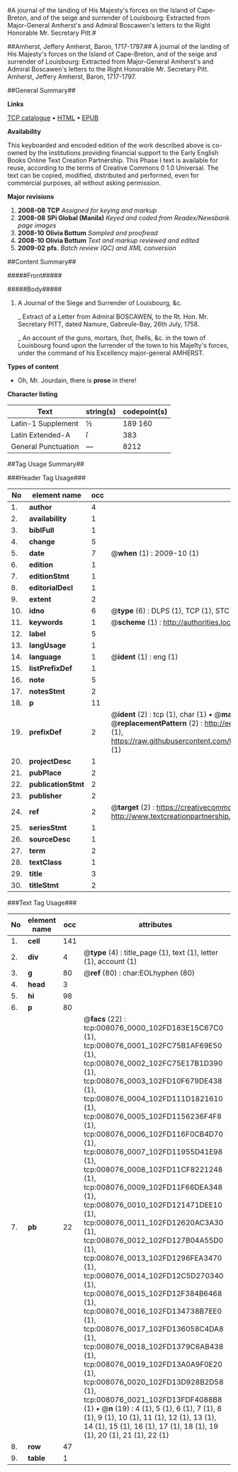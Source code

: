#A journal of the landing of His Majesty's forces on the Island of Cape-Breton, and of the seige and surrender of Louisbourg: Extracted from Major-General Amherst's and Admiral Boscawen's letters to the Right Honorable Mr. Secretary Pitt.#

##Amherst, Jeffery Amherst, Baron, 1717-1797.##
A journal of the landing of His Majesty's forces on the Island of Cape-Breton, and of the seige and surrender of Louisbourg: Extracted from Major-General Amherst's and Admiral Boscawen's letters to the Right Honorable Mr. Secretary Pitt.
Amherst, Jeffery Amherst, Baron, 1717-1797.

##General Summary##

**Links**

[TCP catalogue](http://www.ota.ox.ac.uk/tcp/)  • 
[HTML](http://tei.it.ox.ac.uk/tcp/Texts-HTML/free/N06/N06367.html)  • 
[EPUB](http://tei.it.ox.ac.uk/tcp/Texts-EPUB/free/N06/N06367.epub)

**Availability**

This keyboarded and encoded edition of the
	       work described above is co-owned by the institutions
	       providing financial support to the Early English Books
	       Online Text Creation Partnership. This Phase I text is
	       available for reuse, according to the terms of Creative
	       Commons 0 1.0 Universal. The text can be copied,
	       modified, distributed and performed, even for
	       commercial purposes, all without asking permission.

**Major revisions**

1. __2008-08__ __TCP__ *Assigned for keying and markup*
1. __2008-08__ __SPi Global (Manila)__ *Keyed and coded from Readex/Newsbank page images*
1. __2008-10__ __Olivia Bottum__ *Sampled and proofread*
1. __2008-10__ __Olivia Bottum__ *Text and markup reviewed and edited*
1. __2009-02__ __pfs.__ *Batch review (QC) and XML conversion*

##Content Summary##

#####Front#####

#####Body#####

1. A Journal of the Siege and Surrender of Louisbourg, &c.

    _ Extract of a Letter from Admiral BOSCAWEN, to the Rt. Hon. Mr. Secretary PITT, dated Namure, Gabreuſe-Bay, 26th July, 1758.

    _ An account of the guns, mortars, ſhot, ſhells, &c. in the town of Louisbourg found upon the ſurrender of the town to his Majeſty's forces, under the command of his Excellency major-general AMHERST.

**Types of content**

  * Oh, Mr. Jourdain, there is **prose** in there!

**Character listing**


|Text|string(s)|codepoint(s)|
|---|---|---|
|Latin-1 Supplement|½ |189 160|
|Latin Extended-A|ſ|383|
|General Punctuation|—|8212|

##Tag Usage Summary##

###Header Tag Usage###

|No|element name|occ|attributes|
|---|---|---|---|
|1.|__author__|4||
|2.|__availability__|1||
|3.|__biblFull__|1||
|4.|__change__|5||
|5.|__date__|7| @__when__ (1) : 2009-10 (1)|
|6.|__edition__|1||
|7.|__editionStmt__|1||
|8.|__editorialDecl__|1||
|9.|__extent__|2||
|10.|__idno__|6| @__type__ (6) : DLPS (1), TCP (1), STC (1), NOTIS (1), IMAGE-SET (1), EVANS-CITATION (1)|
|11.|__keywords__|1| @__scheme__ (1) : http://authorities.loc.gov/ (1)|
|12.|__label__|5||
|13.|__langUsage__|1||
|14.|__language__|1| @__ident__ (1) : eng (1)|
|15.|__listPrefixDef__|1||
|16.|__note__|5||
|17.|__notesStmt__|2||
|18.|__p__|11||
|19.|__prefixDef__|2| @__ident__ (2) : tcp (1), char (1)  •  @__matchPattern__ (2) : ([0-9\-]+):([0-9IVX]+) (1), (.+) (1)  •  @__replacementPattern__ (2) : http://eebo.chadwyck.com/downloadtiff?vid=$1&page=$2 (1), https://raw.githubusercontent.com/textcreationpartnership/Texts/master/tcpchars.xml#$1 (1)|
|20.|__projectDesc__|1||
|21.|__pubPlace__|2||
|22.|__publicationStmt__|2||
|23.|__publisher__|2||
|24.|__ref__|2| @__target__ (2) : https://creativecommons.org/publicdomain/zero/1.0/ (1), http://www.textcreationpartnership.org/docs/. (1)|
|25.|__seriesStmt__|1||
|26.|__sourceDesc__|1||
|27.|__term__|2||
|28.|__textClass__|1||
|29.|__title__|3||
|30.|__titleStmt__|2||


###Text Tag Usage###

|No|element name|occ|attributes|
|---|---|---|---|
|1.|__cell__|141||
|2.|__div__|4| @__type__ (4) : title_page (1), text (1), letter (1), account (1)|
|3.|__g__|80| @__ref__ (80) : char:EOLhyphen (80)|
|4.|__head__|3||
|5.|__hi__|98||
|6.|__p__|80||
|7.|__pb__|22| @__facs__ (22) : tcp:008076_0000_102FD183E15C67C0 (1), tcp:008076_0001_102FC75B1AF69E50 (1), tcp:008076_0002_102FC75E17B1D390 (1), tcp:008076_0003_102FD10F679DE438 (1), tcp:008076_0004_102FD111D1821610 (1), tcp:008076_0005_102FD1156236F4F8 (1), tcp:008076_0006_102FD116F0CB4D70 (1), tcp:008076_0007_102FD11955D41E98 (1), tcp:008076_0008_102FD11CF8221248 (1), tcp:008076_0009_102FD11F66DEA348 (1), tcp:008076_0010_102FD121471DEE10 (1), tcp:008076_0011_102FD12620AC3A30 (1), tcp:008076_0012_102FD127B04A55D0 (1), tcp:008076_0013_102FD1296FEA3470 (1), tcp:008076_0014_102FD12C5D270340 (1), tcp:008076_0015_102FD12F384B6468 (1), tcp:008076_0016_102FD134738B7EE0 (1), tcp:008076_0017_102FD136058C4DA8 (1), tcp:008076_0018_102FD1379C6AB438 (1), tcp:008076_0019_102FD13A0A9F0E20 (1), tcp:008076_0020_102FD13D928B2D58 (1), tcp:008076_0021_102FD13FDF4088B8 (1)  •  @__n__ (19) : 4 (1), 5 (1), 6 (1), 7 (1), 8 (1), 9 (1), 10 (1), 11 (1), 12 (1), 13 (1), 14 (1), 15 (1), 16 (1), 17 (1), 18 (1), 19 (1), 20 (1), 21 (1), 22 (1)|
|8.|__row__|47||
|9.|__table__|1||
